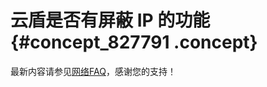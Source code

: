 # 云盾是否有屏蔽 IP 的功能 {#concept_827791 .concept}

最新内容请参见[网络FAQ](../../../../cn.zh-CN/网络/网络FAQ.md#)，感谢您的支持！

